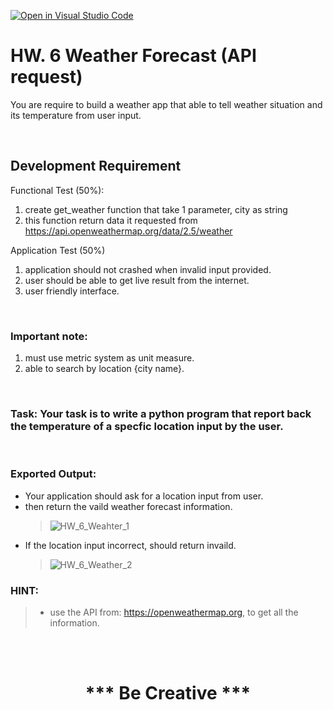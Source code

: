 [![Open in Visual Studio Code](https://classroom.github.com/assets/open-in-vscode-718a45dd9cf7e7f842a935f5ebbe5719a5e09af4491e668f4dbf3b35d5cca122.svg)](https://classroom.github.com/online_ide?assignment_repo_id=11498590&assignment_repo_type=AssignmentRepo)
# HW. 6 Weather Forecast (API request)

You are require to build a weather app that able to tell weather situation and its temperature from user input.

<br>

## Development Requirement

Functional Test (50%):

1. create get_weather function that take 1 parameter, city as string
2. this function return data it requested from https://api.openweathermap.org/data/2.5/weather

Application Test (50%)

1. application should not crashed when invalid input provided.
2. user should be able to get live result from the internet.
3. user friendly interface.

<br>

### Important note:

1. must use metric system as unit measure.
2. able to search by location {city name}.

<br>

### Task: Your task is to write a python program that report back the temperature of a specfic location input by the user.

<br>

### Exported Output:

- Your application should ask for a location input from user.
- then return the vaild weather forecast information.
  > ![HW_6_Weahter_1](resource/HW_6_Weather_1.png)
- If the location input incorrect, should return invaild.
  > ![HW_6_Weather_2](resource/HW_6_Weather_2.png)

### HINT:

> - use the API from: https://openweathermap.org, to get all the information.

<br><br>

<h1 style="text-align: center;">*** Be Creative ***</h1>
